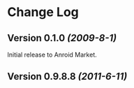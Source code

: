 Change Log
==========

Version 0.1.0 *(2009-8-1)*
----------------------------

Initial release to Anroid Market.


Version 0.9.8.8 *(2011-6-11)*
----------------------------


